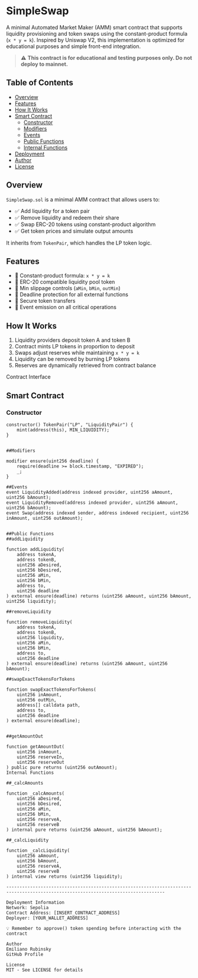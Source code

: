 # SimpleSwap

A minimal Automated Market Maker (AMM) smart contract that supports liquidity provisioning and token swaps using the constant-product formula (`x * y = k`). Inspired by Uniswap V2, this implementation is optimized for educational purposes and simple front-end integration.

> ⚠️ **This contract is for educational and testing purposes only. Do not deploy to mainnet.**

## Table of Contents
- [Overview](#overview)
- [Features](#features)
- [How It Works](#how-it-works)
- [Smart Contract](#smart-contract)
  - [Constructor](#constructor)
  - [Modifiers](#modifiers)
  - [Events](#events)
  - [Public Functions](#public-functions)
  - [Internal Functions](#internal-functions)
- [Deployment](#deployment)
- [Author](#author)
- [License](#license)

## Overview
`SimpleSwap.sol` is a minimal AMM contract that allows users to:
- ✅ Add liquidity for a token pair
- ✅ Remove liquidity and redeem their share
- ✅ Swap ERC-20 tokens using constant-product algorithm
- ✅ Get token prices and simulate output amounts

It inherits from `TokenPair`, which handles the LP token logic.

## Features
- 🔹 Constant-product formula: `x * y = k`
- 🔹 ERC-20 compatible liquidity pool token
- 🔹 Min slippage controls (`aMin`, `bMin`, `outMin`)
- 🔹 Deadline protection for all external functions
- 🔹 Secure token transfers
- 🔹 Event emission on all critical operations

## How It Works
1. Liquidity providers deposit token A and token B
2. Contract mints LP tokens in proportion to deposit
3. Swaps adjust reserves while maintaining `x * y = k`
4. Liquidity can be removed by burning LP tokens
5. Reserves are dynamically retrieved from contract balance


Contract Interface

## Smart Contract

### Constructor
```solidity
constructor() TokenPair("LP", "LiquidityPair") {
    mint(address(this), MIN_LIQUIDITY);
}


##Modifiers

modifier ensure(uint256 deadline) {
    require(deadline >= block.timestamp, "EXPIRED");
    _;
}

##Events
event LiquidityAdded(address indexed provider, uint256 aAmount, uint256 bAmount);
event LiquidityRemoved(address indexed provider, uint256 aAmount, uint256 bAmount);
event Swap(address indexed sender, address indexed recipient, uint256 inAmount, uint256 outAmount);


##Public Functions
##addLiquidity

function addLiquidity(
    address tokenA,
    address tokenB,
    uint256 aDesired,
    uint256 bDesired,
    uint256 aMin,
    uint256 bMin,
    address to,
    uint256 deadline
) external ensure(deadline) returns (uint256 aAmount, uint256 bAmount, uint256 liquidity);

##removeLiquidity

function removeLiquidity(
    address tokenA,
    address tokenB,
    uint256 liquidity,
    uint256 aMin,
    uint256 bMin,
    address to,
    uint256 deadline
) external ensure(deadline) returns (uint256 aAmount, uint256 bAmount);

##swapExactTokensForTokens

function swapExactTokensForTokens(
    uint256 inAmount,
    uint256 outMin,
    address[] calldata path,
    address to,
    uint256 deadline
) external ensure(deadline);


##getAmountOut

function getAmountOut(
    uint256 inAmount,
    uint256 reserveIn,
    uint256 reserveOut
) public pure returns (uint256 outAmount);
Internal Functions

##_calcAmounts

function _calcAmounts(
    uint256 aDesired,
    uint256 bDesired,
    uint256 aMin,
    uint256 bMin,
    uint256 reserveA,
    uint256 reserveB
) internal pure returns (uint256 aAmount, uint256 bAmount);

##_calcLiquidity

function _calcLiquidity(
    uint256 aAmount,
    uint256 bAmount,
    uint256 reserveA,
    uint256 reserveB
) internal view returns (uint256 liquidity);

----------------------------------------------------------------------------------------------------------------------------------

Deployment Information
Network: Sepolia
Contract Address: [INSERT_CONTRACT_ADDRESS]
Deployer: [YOUR_WALLET_ADDRESS]

💡 Remember to approve() token spending before interacting with the contract

Author
Emiliano Rubinsky
GitHub Profile

License
MIT - See LICENSE for details
